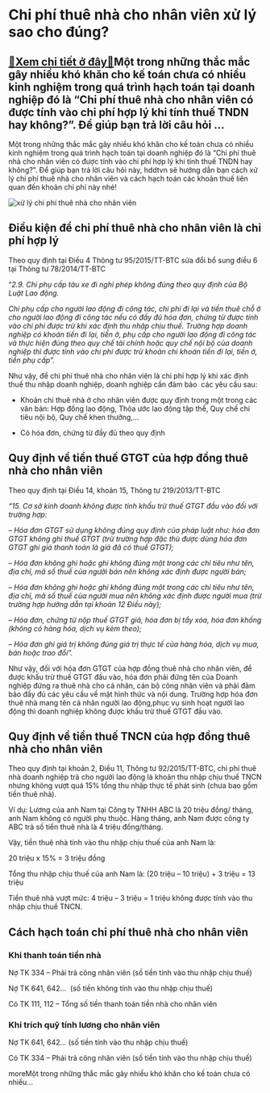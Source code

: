 Chi phí thuê nhà cho nhân viên xử lý sao cho đúng?
==================================================

[:gift:Xem chi tiết ở đây:gift:](https://hddtvn.com/chi-phi-thue-nha-cho-nhan-vien-xu-ly-sao-cho-dung/)Một trong những thắc mắc gây nhiều khó khăn cho kế toán chưa có nhiều kinh nghiệm trong quá trình hạch toán tại doanh nghiệp đó là “Chi phí thuê nhà cho nhân viên có được tính vào chi phí hợp lý khi tính thuế TNDN hay không?”. Để giúp bạn trả lời câu hỏi …
----------------------------------------------------------------------------------------------------------------------------------------------------------------------------------------------------------------------------------------------------------------

Một trong những thắc mắc gây nhiều khó khăn cho kế toán chưa có nhiều kinh nghiệm trong quá trình hạch toán tại doanh nghiệp đó là “Chi phí thuê nhà cho nhân viên có được tính vào chi phí hợp lý khi tính thuế TNDN hay không?”. Để giúp bạn trả lời câu hỏi này, hddtvn sẽ hướng dẫn bạn cách xử lý chi phí thuê nhà cho nhân viên và cách hạch toán các khoản thuế liên quan đến khoản chi phí này nhé!


![xử lý chi phí thuê nhà cho nhân viên](https://hddtvn.com/wp-content/uploads/2021/01/rent-1.jpg)


Điều kiện để chi phí thuê nhà cho nhân viên là chi phí hợp lý
-------------------------------------------------------------


Theo quy định tại Điều 4 Thông tư 95/2015/TT-BTC sửa đổi bổ sung điều 6 tại Thông tư 78/2014/TT-BTC


“*2.9. Chi phụ cấp tàu xe đi nghỉ phép không đúng theo quy định của Bộ Luật Lao động.*


*Chi phụ cấp cho người lao động đi công tác, chi phí đi lại và tiền thuê chỗ ở cho người lao động đi công tác nếu có đầy đủ hóa đơn, chứng từ được tính vào chi phí được trừ khi xác định thu nhập chịu thuế. Trường hợp doanh nghiệp có khoán tiền đi lại, tiền ở, phụ cấp cho người lao động đi công tác và thực hiện đúng theo quy chế tài chính hoặc quy chế nội bộ của doanh nghiệp thì được tính vào chi phí được trừ khoản chi khoán tiền đi lại, tiền ở, tiền phụ cấp”.*


Như vậy, để chi phí thuê nhà cho nhân viên là chi phí hợp lý khi xác định thuế thu nhập doanh nghiệp, doanh nghiệp cần đảm bảo  các yêu cầu sau:




* Khoản chi thuê nhà ở cho nhân viên được quy định trong một trong các văn bản: Hợp đồng lao động, Thỏa ước lao động tập thể, Quy chế chi tiêu nội bộ, Quy chế khen thưởng,…

* Có hóa đơn, chứng từ đầy đủ theo quy định



Quy định về tiền thuế GTGT của hợp đồng thuê nhà cho nhân viên
--------------------------------------------------------------


Theo quy định tại Điều 14, khoản 15, Thông tư 219/2013/TT-BTC


*“15. Cơ sở kinh doanh không được tính khấu trừ thuế GTGT đầu vào đối với trường hợp:*


*– Hóa đơn GTGT sử dụng không đúng quy định của pháp luật như: hóa đơn GTGT không ghi thuế GTGT (trừ trường hợp đặc thù được dùng hóa đơn GTGT ghi giá thanh toán là giá đã có thuế GTGT);*


*– Hóa đơn không ghi hoặc ghi không đúng một trong các chỉ tiêu như tên, địa chỉ, mã số thuế của người bán nên không xác định được người bán;*


*– Hóa đơn không ghi hoặc ghi không đúng một trong các chỉ tiêu như tên, địa chỉ, mã số thuế của người mua nên không xác định được người mua (trừ trường hợp hướng dẫn tại khoản 12 Điều này);*


*– Hóa đơn, chứng từ nộp thuế GTGT giả, hóa đơn bị tẩy xóa, hóa đơn khống (không có hàng hóa, dịch vụ kèm theo);*


*– Hóa đơn ghi giá trị không đúng giá trị thực tế của hàng hóa, dịch vụ mua, bán hoặc trao đổi”.*


Như vậy, đối với hóa đơn GTGT của hợp đồng thuê nhà cho nhân viên, để được khấu trừ thuế GTGT đầu vào, hóa đơn phải đứng tên của Doanh nghiệp đứng ra thuê nhà cho cá nhân, cán bộ công nhân viên và phải đảm bảo đầy đủ các yêu cầu về mặt hình thức và nội dung. Trường hợp hóa đơn thuê nhà mang tên cá nhân người lao động,phục vụ sinh hoạt người lao động thì doanh nghiệp không được khấu trừ thuế GTGT đầu vào.


Quy định về tiền thuế TNCN của hợp đồng thuê nhà cho nhân viên
--------------------------------------------------------------


Theo quy định tại khoản 2, Điều 11, Thông tư 92/2015/TT-BTC, chi phí thuê nhà doanh nghiệp trả cho người lao động là khoản thu nhập chịu thuế TNCN nhưng không vượt quá 15% tổng thu nhập thực tế phát sinh (chưa bao gồm tiền thuê nhà).


Ví dụ: Lương của anh Nam tại Công ty TNHH ABC là 20 triệu đồng/ tháng, anh Nam không có người phụ thuộc. Hàng tháng, anh Nam được công ty ABC trả số tiền thuê nhà là 4 triệu đồng/tháng.


Vậy, tiền thuê nhà tính vào thu nhập chịu thuế của anh Nam là:


20 triệu x 15% = 3 triệu đồng


Tổng thu nhập chịu thuế của anh Nam là: (20 triệu – 10 triệu) + 3 triệu = 13 triệu


Tiền thuê nhà vượt mức: 4 triệu – 3 triệu = 1 triệu không được tính vào thu nhập chịu thuế TNCN.


Cách hạch toán chi phí thuê nhà cho nhân viên
---------------------------------------------


### Khi thanh toán tiền nhà


Nợ TK 334 – Phải trả công nhân viên (số tiền tính vào thu nhập chịu thuế)


Nợ TK 641, 642…  (số tiền không tính vào thu nhập chịu thuế)


Có TK 111, 112 – Tổng số tiền thanh toán tiền nhà cho nhân viên


### Khi trích quỹ tính lương cho nhân viên


Nợ TK 641, 642… (số tiền tính vào thu nhập chịu thuế)


Có TK 334 – Phải trả công nhân viên (số tiền tính vào thu nhập chịu thuế)



moreMột trong những thắc mắc gây nhiều khó khăn cho kế toán chưa có nhiều…

